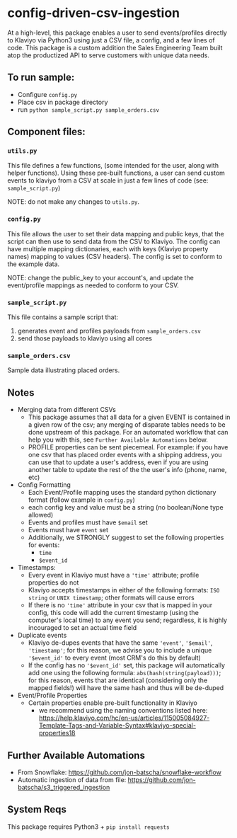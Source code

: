 # config-driven-csv-ingestion

At a high-level, this package enables a user to send events/profiles directly to Klaviyo via Python3 using just a CSV file, a config, and a few lines of code. This package is a custom addition the Sales Engineering Team built atop the productized API to serve customers with unique data needs.

## To run sample:

- Configure `config.py`
- Place csv in package directory
- run `python sample_script.py sample_orders.csv`

## Component files:

### `utils.py`

This file defines a few functions, (some intended for the user, along with helper functions). Using these pre-built functions, a user can send custom events to klaviyo from a CSV at scale in just a few lines of code (see: `sample_script.py`)

NOTE: do not make any changes to `utils.py`.

### `config.py`

This file allows the user to set their data mapping and public keys, that the script can then use to send data from the CSV to Klaviyo. The config can have multiple mapping dictionaries, each with keys (Klaviyo property names) mapping to values (CSV headers). The config is set to conform to the example data.

NOTE: change the public_key to your account's, and update the event/profile mappings as needed to conform to your CSV.

### `sample_script.py`

This file contains a sample script that:
1. generates event and profiles payloads from `sample_orders.csv`
2. send those payloads to klaviyo using all cores

### `sample_orders.csv`

Sample data illustrating placed orders.

## Notes

- Merging data from different CSVs
    - This package assumes that all data for a given EVENT is contained in a given row of the csv; any merging of disparate tables needs to be done upstream of this package. For an automated workflow that can help you with this, see `Further Available Automations` below.
    - PROFILE properties can be sent piecemeal. For example: if you have one csv that has placed order events with a shipping address, you can use that to update a user's address, even if you are using another table to update the rest of the the user's info (phone, name, etc)
- Config Formatting
    - Each Event/Profile mapping uses the standard python dictionary format (follow example in `config.py`)
    - each config key and value must be a string (no boolean/None type allowed)
    - Events and profiles must have `$email` set
    - Events must have `event` set
    - Additionally, we STRONGLY suggest to set the following properties for events:
        - `time`
        - `$event_id`
- Timestamps:
    - Every event in Klaviyo must have a `'time'` attribute; profile properties do not 
    - Klaviyo accepts timestamps in either of the following formats: `ISO string` or `UNIX timestamp`; other formats will cause errors
    - If there is no `'time'` attribute in your csv that is mapped in your config, this code will add the current timestamp (using the computer's local time) to any event you send; regardless, it is highly incouraged to set an actual time field
- Duplicate events
    - Klaviyo de-dupes events that have the same `'event'`, `'$email'`, `'timestamp'`; for this reason, we advise you to include a unique `'$event_id'` to every event (most CRM's do this by default)
    - If the config has no `'$event_id'` set, this package will automatically add one using the following formula: `abs(hash(string(payload)))`; for this reason, events that are identical (considering only the mapped fields!) will have the same hash and thus will be de-duped
- Event/Profile Properties
    - Certain properties enable pre-built functionality in Klaviyo
        - we recommend using the naming conventions listed here: https://help.klaviyo.com/hc/en-us/articles/115005084927-Template-Tags-and-Variable-Syntax#klaviyo-special-properties18


## Further Available Automations
- From Snowflake: https://github.com/jon-batscha/snowflake-workflow
- Automatic ingestion of data from file: https://github.com/jon-batscha/s3_triggered_ingestion

## System Reqs

This package requires Python3 + `pip install requests`


